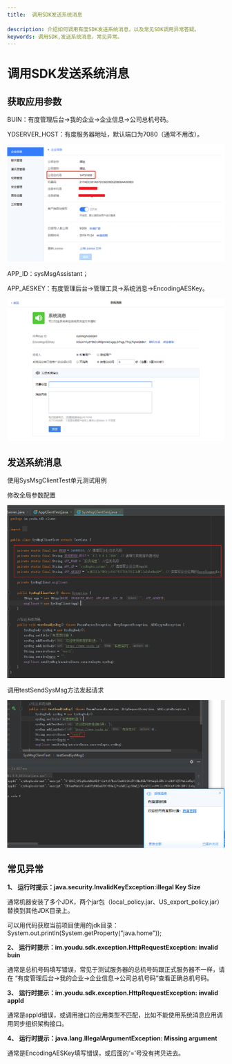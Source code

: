 ```yaml
---
title:  调用SDK发送系统消息

description: 介绍如何调用有度SDK发送系统消息，以及常见SDK调用异常答疑。
keywords: 调用SDK,发送系统消息，常见异常。
---
```


# 调用SDK发送系统消息

## 获取应用参数

BUIN：有度管理后台->我的企业->企业信息->公司总机号码。

YDSERVER_HOST：有度服务器地址，默认端口为7080（通常不用改）。

![a01_00003](./res/a01_00003/a01_00003_001.png)

 APP_ID：sysMsgAssistant；

APP_AESKEY：有度管理后台->管理工具->系统消息->EncodingAESKey。

![a01_00003](./res/a01_00003/a01_00003_002.png)

## 发送系统消息

使用SysMsgClientTest单元测试用例

修改全局参数配置

![a01_00003](./res/a01_00003/a01_00003_003.png)

调用testSendSysMsg方法发起请求

![a01_00003](./res/a01_00003/a01_00003_004.png)

## 常见异常

**1、** **运行时提示：java.security.InvalidKeyException:illegal Key Size**

通常机器安装了多个JDK，两个jar包（local_policy.jar、US_export_policy.jar）替换到其他JDK目录上。

可以用代码获取当前项目使用的jdk目录：System.out.println(System.getProperty("java.home")); 

**2、** **运行时提示：im.youdu.sdk.exception.HttpRequestException: invalid buin** 

通常是总机号码填写错误，常见于测试服务器的总机号码跟正式服务器不一样，请在 “有度管理后台->我的企业->企业信息->公司总机号码”查看正确总机号码。

**3、** **运行时提示：im.youdu.sdk.exception.HttpRequestException: invalid appId** 

通常是appId错误，或调用接口的应用类型不匹配，比如不能使用系统消息应用调用同步组织架构接口。

**4、** **运行时提示：java.lang.IllegalArgumentException: Missing argument**

通常是EncodingAESKey填写错误，或后面的‘=’号没有拷贝进去。